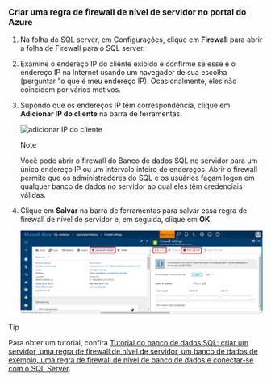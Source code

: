 
<!--
includes/sql-database-create-new-server-firewall-portal.md

Latest Freshness check:  2016-11-28 , rickbyh.

As of circa 2016-04-11, the following topics might include this include:
articles/sql-database/sql-database-get-started.md
articles/sql-database/sql-database-configure-firewall-settings
articles/sql-data-warehouse-get-started-provision.md

-->
### <a name="create-a-server-level-firewall-rule-in-the-azure-portal"></a>Criar uma regra de firewall de nível de servidor no portal do Azure

1. Na folha do SQL server, em Configurações, clique em **Firewall** para abrir a folha de Firewall para o SQL server.

    <!-- ![sql server firewall](../articles/sql-database/media/sql-database-get-started/sql-server-firewall.png) -->

2. Examine o endereço IP do cliente exibido e confirme se esse é o endereço IP na Internet usando um navegador de sua escolha (perguntar "o que é meu endereço IP). Ocasionalmente, eles não coincidem por vários motivos.

    <!-- ![your IP address](../articles/sql-database/media/sql-database-get-started/your-ip-address.png) -->

3. Supondo que os endereços IP têm correspondência, clique em **Adicionar IP do cliente** na barra de ferramentas.

    ![adicionar IP do cliente](../articles/sql-data-warehouse/media/sql-data-warehouse-get-started-provision/add-client-ip.png)

    > [!NOTE]
    > Você pode abrir o firewall do Banco de dados SQL no servidor para um único endereço IP ou um intervalo inteiro de endereços. Abrir o firewall permite que os administradores do SQL e os usuários façam logon em qualquer banco de dados no servidor ao qual eles têm credenciais válidas.
    >

4. Clique em **Salvar** na barra de ferramentas para salvar essa regra de firewall de nível de servidor e, em seguida, clique em **OK**.

    ![adicionar IP do cliente](../articles/sql-database/media/sql-database-get-started-portal/server-firewall-rule.png)

> [!Tip]
> Para obter um tutorial, confira [Tutorial do banco de dados SQL: criar um servidor, uma regra de firewall de nível de servidor, um banco de dados de exemplo, uma regra de firewall de nível de banco de dados e conectar-se com o SQL Server](../articles/sql-database/sql-database-get-started.md).    
>
